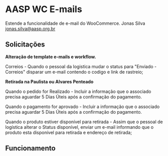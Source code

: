 # AASP WC E-mails
Estende a funcionalidade de e-mail do WooCommerce.
Jonas Silva
jonas.silva@aasp.org.br

## Solicitações
**Alteração de template e-mails e workflow.**

Correios - Quando o pessoal da logistica mudar o status para "Enviado - Correios" disparar um e-mail contendo o codigo e link de rastreio;

**Retirada na Paulista ou Alvares Penteado**

Quando o pedido for Realizado - Incluir a informação que o associado precisa aguardar 5 Dias Úteis após a confirmação do pagamento.

Quando o pagamento for aprovado - Incluir a informação que o associado precisa aguardar 5 Dias Úteis após a confirmação do pagamento.

Quando o produto estiver  disponível para retirada - Assim que o pessoal de logística alterar o Status disponível, enviar um e-mail informando que o produto esta disponível para retirada e endereço de retirada;

## Funcionamento
